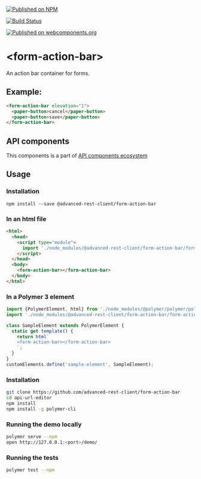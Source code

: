 [![Published on NPM](https://img.shields.io/npm/v/@advanced-rest-client/form-action-bar.svg)](https://www.npmjs.com/package/@advanced-rest-client/form-action-bar)

[![Build Status](https://travis-ci.org/advanced-rest-client/form-action-bar.svg?branch=stage)](https://travis-ci.org/advanced-rest-client/form-action-bar)

[![Published on webcomponents.org](https://img.shields.io/badge/webcomponents.org-published-blue.svg)](https://www.webcomponents.org/element/advanced-rest-client/form-action-bar)


# &lt;form-action-bar&gt;

An action bar container for forms.

## Example:

```html
<form-action-bar elevation="1">
  <paper-button>cancel</paper-button>
  <paper-button>save</paper-button>
</form-action-bar>
```

## API components

This components is a part of [API components ecosystem](https://elements.advancedrestclient.com/)

## Usage

### Installation
```
npm install --save @advanced-rest-client/form-action-bar
```

### In an html file

```html
<html>
  <head>
    <script type="module">
      import './node_modules/@advanced-rest-client/form-action-bar/form-action-bar.js';
    </script>
  </head>
  <body>
    <form-action-bar></form-action-bar>
  </body>
</html>
```

### In a Polymer 3 element

```js
import {PolymerElement, html} from './node_modules/@polymer/polymer/polymer-element.js';
import './node_modules/@advanced-rest-client/form-action-bar/form-action-bar.js';

class SampleElement extends PolymerElement {
  static get template() {
    return html`
    <form-action-bar></form-action-bar>
    `;
  }
}
customElements.define('sample-element', SampleElement);
```

### Installation

```sh
git clone https://github.com/advanced-rest-client/form-action-bar
cd api-url-editor
npm install
npm install -g polymer-cli
```

### Running the demo locally

```sh
polymer serve --npm
open http://127.0.0.1:<port>/demo/
```

### Running the tests
```sh
polymer test --npm
```

